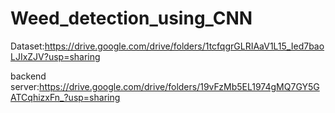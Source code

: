 # Weed_detection_using_CNN
Dataset:https://drive.google.com/drive/folders/1tcfqgrGLRIAaV1L15_Ied7baoLJIxZJV?usp=sharing

backend server:https://drive.google.com/drive/folders/19vFzMb5EL1974gMQ7GY5GATCqhizxFn_?usp=sharing
